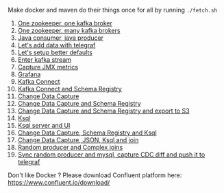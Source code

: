 Make docker and maven do their things once for all by running `./fetch.sh`

1. [One zookeeper, one kafka broker](step1/)
1. [One zookeeper, many kafka brokers](step2/)
1. [Java consumer, java producer](step3/)
1. [Let's add data with telegraf](step4/)
1. [Let's setup better defaults](step5/)
1. [Enter kafka stream](step6/)
1. [Capture JMX metrics](step7/)
1. [Grafana](step8/)
1. [Kafka Connect](step9/)
1. [Kafka Connect and Schema Registry](step10/)
1. [Change Data Capture](step11/)
1. [Change Data Capture and Schema Registry](step12/)
1. [Change Data Capture and Schema Registry and export to S3](step13/)
1. [Ksql](step14/)
1. [Ksql server and UI](step15/)
1. [Change Data Capture, Schema Registry and Ksql](step16/)
1. [Change Data Capture, JSON, Ksql and join](step17/)
1. [Random producer and Complex joins](step18/)
1. [Sync random producer and mysql, capture CDC diff and push it to telegraf](step19/)

Don't like Docker ? Please download Confluent platform here: https://www.confluent.io/download/
